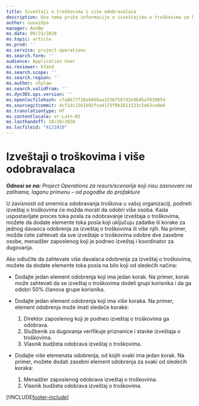 ```yaml
---
title: Izveštaji o troškovima i više odobravalaca
description: Ova tema pruža informacije o izveštajima o troškovima za koje je potrebno odobrenje više osoba.
author: suvaidya
manager: AnnBe
ms.date: 09/23/2020
ms.topic: article
ms.prod: ''
ms.service: project-operations
ms.search.form: ''
audience: Application User
ms.reviewer: kfend
ms.search.scope: ''
ms.search.region: ''
ms.author: shylaw
ms.search.validFrom: ''
ms.dyn365.ops.version: ''
ms.openlocfilehash: cfa8677f38e9468aa3236f587d2e9bd5af839054
ms.sourcegitcommit: 4cf1dc1561b92fca4175f0b3813133c5e63ce8e6
ms.translationtype: HT
ms.contentlocale: sr-Latn-RS
ms.lasthandoff: 10/28/2020
ms.locfileid: "4121010"
---
```

# <a name="expense-reports-and-multiple-approvers"></a>Izveštaji o troškovima i više odobravalaca

_**Odnosi se na:** Project Operations za resurs/scenarije koji nisu zasnovani na zalihama, laganu primenu – od pogodbe do profakture_

U zavisnosti od smernica odobravanja troškova u vašoj organizaciji, podneti izveštaj o troškovima će možda morati da odobri više osoba. Kada uspostavljate proces toka posla za odobravanje izveštaja o troškovima, možete da dodate elemente toka posla koji uključuju zadatke ili korake za jednog davaoca odobrenja za izveštaj o troškovima ili više njih. Na primer, možda ćete zahtevati da sve izveštaje o troškovima odobre dve zasebne osobe, menadžer zaposlenog koji je podneo izveštaj i koordinator za dugovanja.

Ako odlučite da zahtevate više davalaca odobrenja za izveštaj o troškovima, možete da dodate elemente toka posla na bilo koji od sledećih načina:

- Dodajte jedan element odobrenja koji ima jedan korak. Na primer, korak može zahtevati da se izveštaj o troškovima dodeli grupi korisnika i da ga odobri 50% članova grupe korisnika.
- Dodajte jedan element odobrenja koji ima više koraka. Na primer, element odobrenja može imati sledeće korake:

    1. Direktor zaposlenog koji je podneo izveštaj o troškovima ga odobrava.
    2. Službenik za dugovanja verifikuje priznanice i stavke izveštaja o troškovima.
    3. Vlasnik budžeta odobrava izveštaj o troškovima.

- Dodajte više elemenata odobrenja, od kojih svaki ima jedan korak. Na primer, možete dodati zasebni element odobrenja za svaki od sledećih koraka:

    1. Menadžer zaposlenog odobrava izveštaj o troškovima.
    2. Vlasnik budžeta odobrava izveštaj o troškovima.


[!INCLUDE[footer-include](../includes/footer-banner.md)]